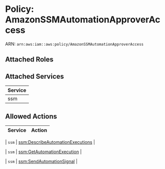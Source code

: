 # Policy: AmazonSSMAutomationApproverAccess

ARN: `arn:aws:iam::aws:policy/AmazonSSMAutomationApproverAccess`

## Attached Roles

## Attached Services

| Service |
|---------|
| ssm |

## Allowed Actions

| Service | Action |
|:-------:|--------|

| `ssm` | [ssm:DescribeAutomationExecutions](../actions.md#ssm:describeautomationexecutions) |

| `ssm` | [ssm:GetAutomationExecution](../actions.md#ssm:getautomationexecution) |

| `ssm` | [ssm:SendAutomationSignal](../actions.md#ssm:sendautomationsignal) |
